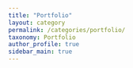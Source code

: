 ```yaml
---
title: "Portfolio"
layout: category
permalink: /categories/portfolio/
taxonomy: Portfolio
author_profile: true
sidebar_main: true
---
```

